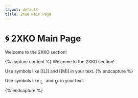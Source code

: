```yaml
---
layout: default
title: 2XKO Main Page
---
```


# 🌀 2XKO Main Page

Welcome to the 2XKO section!

{% capture content %}
Welcome to the 2XKO section!

Use symbols like [[L]] and [[M]] in your text.
{% endcapture %}


Use symbols like <img src="{{ '/assets/images/2xko_L.png' | relative_url }}" alt="L" style="height:1em; vertical-align:middle;"> and <img src="{{ '/assets/images/2xko_M.png' | relative_url }}" alt="M" style="height:1em; vertical-align:middle;"> in your text.

{% endcapture %}
